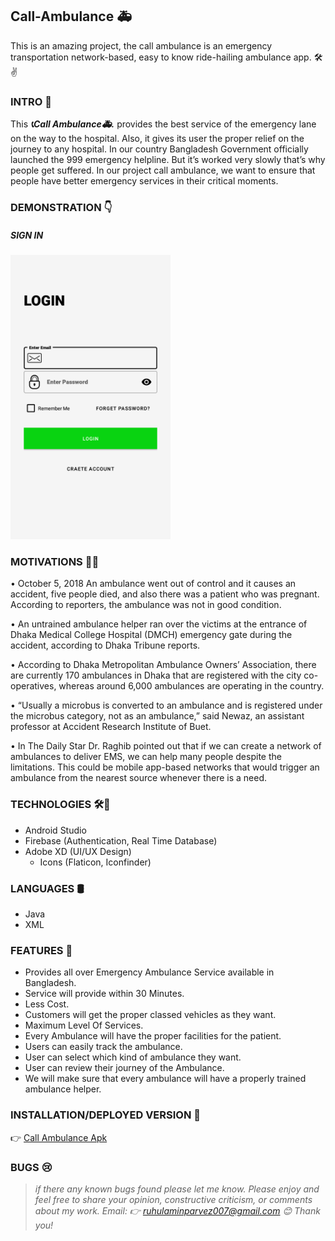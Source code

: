 ## Call-Ambulance 🚑 
This is an amazing project, the call ambulance is an emergency transportation network-based, easy to know ride-hailing ambulance app.  🛠✌

### INTRO 🙂

This ***📞Call Ambulance🚑.*** provides the best service of the emergency lane on the way to the hospital. Also, it gives its user the proper relief on the journey to any hospital. In our country Bangladesh Government officially launched the 999 emergency helpline. But it’s worked very slowly that’s why people get suffered. In our project call ambulance, we want to ensure that people have better emergency services in their critical moments.

### DEMONSTRATION 👇
##### SIGN IN
<p align="left">
  <img width="256" src="https://github.com/Ruhul12/Call-Ambulance/blob/master/Call%20Ambulance%20Different%20Designs/ScreenShots/login.png">
</p>

### MOTIVATIONS 🗽🤞

•	October 5, 2018
An ambulance went out of control and it causes an accident, five people died, and also there was a patient who was pregnant. According to reporters, the ambulance was not in good condition.

•	An untrained ambulance helper ran over the victims at the entrance of Dhaka Medical College Hospital (DMCH) emergency gate during the accident, according to Dhaka Tribune reports.


•	According to Dhaka Metropolitan Ambulance Owners’ Association, there are currently 170 ambulances in Dhaka that are registered with the city co-operatives, whereas around 6,000 ambulances are operating in the country.

•	“Usually a microbus is converted to an ambulance and is registered under the microbus category, not as an ambulance,” said Newaz, an assistant professor at Accident Research Institute of Buet.

•	In The Daily Star Dr. Raghib pointed out that if we can create a network of ambulances to deliver EMS, we can help many people despite the limitations. This could be mobile app-based networks that would trigger an ambulance from the nearest source whenever there is a need.

### TECHNOLOGIES 🛠🚀

 - Android Studio
 - Firebase (Authentication, Real Time Database)
 - Adobe XD (UI/UX Design)
   - Icons (Flaticon, Iconfinder)
 
### LANGUAGES 🛢

- Java
- XML

### FEATURES 🧲

- Provides all over Emergency Ambulance Service available in Bangladesh.
- Service will provide within 30 Minutes.
- Less Cost.
- Customers will get the proper classed vehicles as they want.
- Maximum Level Of Services.
- Every Ambulance will have the proper facilities for the patient.
- Users can easily track the ambulance.
- User can select  which kind of ambulance they want.
- User can review their journey of the Ambulance.
- We will make sure that every ambulance will have a properly trained ambulance helper.

### INSTALLATION/DEPLOYED VERSION 💉
👉 [Call Ambulance Apk](https://github.com/Ruhul12/Call-Ambulance/blob/master/release%20apk/app-release.apk)

### BUGS 😢

> *if there any known bugs found please let me know.
Please enjoy and feel free to share your opinion, constructive criticism, or comments about my work.*
>*Email: 👉 ruhulaminparvez007@gmail.com 😊 Thank you!*


